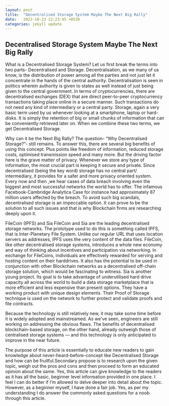 ```yaml
---
layout: post
title:  "Decentralised Storage System Maybe The Next Big Rally"
date:   2022-10-23 12:23:45 +0530
categories: jekyll update
---
```


## Decentralised Storage System Maybe The Next Big Rally

What is a Decentralised Storage System?
Let us first break the terms into two parts- Decentralised and Storage.
Decentralisation, as we many of us know, is the distribution of power among all the parties and not just let it concentrate in the hands of the central authority. Decentralisation is seen in politics wherein authority is given to states as well instead of just being given to the central government. In terms of cryptocurrencies, there are decentralised exchanges (DEX) that are direct peer-to-peer cryptocurrency transactions taking place online in a secure manner. Such transactions do not need any kind of intermediary or a central party.
Storage, again a very basic term used by us whenever looking at a smartphone, laptop or hard-disks. It is simply the retention of big or small chunks of information that can be conveniently retrieved later on.
When we combine these two terms, we get Decentralised Storage.

Why can it be the Next Big Rally?
The question- “Why Decentralised Storage?”- still remains. To answer this, there are several big benefits of using this concept. Plus points like freedom of information, reduced storage costs, optimised transmission speed and many more. But the driving factor here is the grave matter of privacy. Whenever we store any type of information, the most crucial part is keeping it secure and private. Since decentralised (being the key word) storage has no central part/ intermediary, it provides for a safer and more privacy oriented system. Every now and then ,we hear cases of data breach involving even the biggest and most successful networks the world has to offer. The infamous Facebook-Cambridge Analytica Case for instance had approximately 87 million users affected by the breach. To avoid such big scandals, decentralised storage is an impeccable option. It can prove to be the solution to all such issues and that is why Blockchain firms are researching deeply upon it.

FileCoin (IPFS) and Sia
FileCoin and Sia are the leading decentralised storage networks.
The prototype used to do this is something called IPFS, that is Inter-Planetary File System. Unlike our regular URL that uses location servers as addresses, IPFS uses the very content of the data files. FileCoin, like other decentralised storage systems, introduces a whole new economy and way of thinking about incentives and participation via networking. In exchange for FileCoins, individuals are effectively rewarded for serving and hosting content on their harddrives. It also has the potential to be used in conjunction with other Blockchain networks as a decentralised off-chain storage solution, which would be fascinating to witness.
Sia is another young project. Its goal is to take advantage of underutilised hard drive capacity all across the world to build a data storage marketplace that is more efficient and less expensive than present options. They have a working product with unique design elements.
Their Proof of Storage technique is used on the network to further protect and validate proofs and file contracts.

Because the technology is still relatively new, it may take some time before it is widely adopted and mainstreamed. As we've seen, engineers are still working on addressing the obvious flaws. The benefits of decentralised blockchain-based storage, on the other hand, already outweigh those of centralised storage systems — and this technology is only anticipated to improve in the near future.

The purpose of this article is essentially to educate new readers to gain knowledge about never-heard-before-concept like Decentralised Storage and how can be fruitful.Secondary propose is to research upon the given topic, weigh out the pros and cons and then proceed to form an educated opinion about the same.
Yes, this article can give knowledge to the readers as it has all the basic, beginner level information provided in one place.
I feel I can do better if I’m allowed to delve deeper into detail about the topic. However, as a beginner myself, I have done a fair job.
Yes, as per my understanding I do answer the commonly asked questions for a noob through this article.
